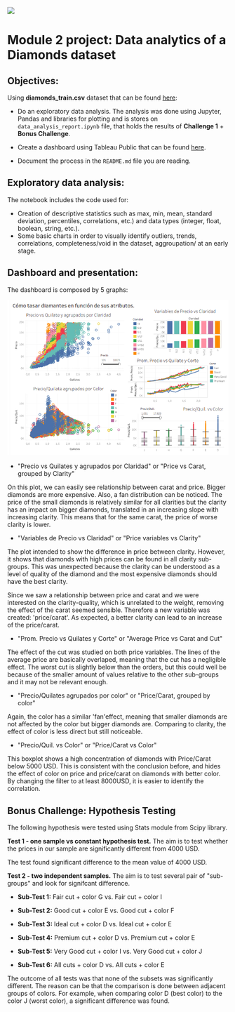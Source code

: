 <p align="left"><img src="https://cdn-images-1.medium.com/max/184/1*2GDcaeYIx_bQAZLxWM4PsQ@2x.png"></p>

# Module 2 project: Data analytics of a Diamonds dataset

## **Objectives:**
Using __diamonds_train.csv__ dataset that can be found [here](https://www.kaggle.com/shivam2503/diamonds):

- Do an exploratory data analysis. The analysis was done using Jupyter, Pandas and libraries for plotting and is stores on  `data_analysis_report.ipynb` file, that holds the results of __Challenge 1__ + __Bonus Challenge__. 

- Create a dashboard using Tableau Public that can be found [here](https://public.tableau.com/profile/alvaru89#!/vizhome/Module2project/Dashboard1).

- Document the process in the `README.md` file you are reading.


## **Exploratory data analysis:**

The notebook includes the code used for:
 - Creation of descriptive statistics  such as max, min, mean, standard deviation, percentiles, correlations, etc.) and data types (integer, float, boolean, string, etc.).
 - Some basic charts in order to visually identify outliers, trends, correlations, completeness/void in the dataset, aggroupation/ at an early stage.


## **Dashboard and presentation:**

The dashboard is composed by 5 graphs:

<p align="center"><img src="images/dashboard.png"></p>

- "Precio vs Quilates y agrupados por Claridad" or "Price vs Carat, grouped by Clarity"

On this plot, we can easily see relationship between carat and price. Bigger diamonds are more expensive.
Also, a fan distribution can be noticed. The price of the small diamonds is relatively similar for all clarities but the clarity has an impact on bigger diamonds, translated in an increasing slope with increasing clarity. This means that for the same carat, the price of worse clarity is lower.

- "Variables de Precio vs Claridad" or "Price variables vs Clarity"

The plot intended to show the difference in price between clarity. However, it shows that diamonds with high prices can be found in all clarity sub-groups. This was unexpected because the clarity can be understood as a level of quality of the diamond and the most expensive diamonds should have the best clarity. 

Since we saw a relationship between price and carat and we were interested on the clarity-quality, which is unrelated to the weight, removing the effect of the carat seemed sensible. Therefore a new variable was created: 'price/carat'.
As expected, a better clarity can lead to an increase of the price/carat.

- "Prom. Precio vs Quilates y Corte" or "Average Price vs Carat and Cut"

The effect of the cut was studied on both price variables. The lines of the average price are basically overlaped, meaning that the cut has a negligible effect. The worst cut is slightly below than the orders, but this could well be because of the smaller amount of values relative to the other sub-groups and it may not be relevant enough.

- "Precio/Quilates agrupados por color" or "Price/Carat, grouped by color"

Again, the color has a similar 'fan'effect, meaning that smaller diamonds are not affected by the color but bigger diamonds are.
Comparing to clarity, the effect of color is less direct but still noticeable.


- "Precio/Quil. vs Color" or "Price/Carat vs Color"

This boxplot shows a high concentration of diamonds with Price/Carat below 5000 USD. This is consistent with the conclusion before, and hides the effect of color on price and price/carat on diamonds with better color.
By changing the filter to at least 8000USD, it is easier to identify the correlation.

## **Bonus Challenge: Hypothesis Testing**

The following hypothesis were tested using Stats module from Scipy library.

**Test 1 - one sample vs constant hypothesis test.** The aim is to test whether the prices in our sample are significantly different from 4000 USD. 

The test found significant difference to the mean value of 4000 USD.

**Test 2 - two independent samples.** The aim is to test several pair of "sub-groups" and look for signifcant difference.

- **Sub-Test 1:** Fair cut + color G vs. Fair cut + color I

- **Sub-Test 2:** Good cut + color E vs. Good cut + color F

- **Sub-Test 3:** Ideal cut + color D vs. Ideal cut + color E

- **Sub-Test 4:** Premium cut + color D vs. Premium cut + color E

- **Sub-Test 5:** Very Good cut + color I vs. Very Good cut + color J

- **Sub-Test 6:** All cuts + color D vs. All cuts + color E

The outcome of all tests was that none of the subsets was significantly different. The reason can be that the comparison is done between adjacent groups of colors. For example, when comparing color D (best color) to the color J (worst color), a significant difference was found.